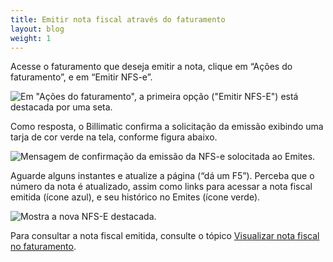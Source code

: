 ```yaml
---
title: Emitir nota fiscal através do faturamento
layout: blog
weight: 1
---
```

Acesse o faturamento que deseja emitir a nota, clique em “Ações do faturamento”, e em “Emitir NFS-e”.

![Em "Ações do faturamento", a primeira opção ("Emitir NFS-E") está destacada por uma seta.](/images/uploads/emitir-nota-fiscal-através-do-faturamento-1.png "Emitir nota fiscal através do faturamento - 1")

Como resposta, o Billimatic confirma a solicitação da emissão exibindo uma tarja de cor verde na tela, conforme figura abaixo.

![Mensagem de confirmação da emissão da NFS-e solocitada ao Emites.](/images/uploads/emitir-nota-fiscal-através-do-faturamento-2.png "Emitir nota fiscal através do faturamento - 2")

Aguarde alguns instantes e atualize a página (“dá um F5”). Perceba que o número da nota é atualizado, assim como links para acessar a nota fiscal emitida (ícone azul), e seu histórico no Emites (ícone verde).

![Mostra a nova NFS-E destacada.](/images/uploads/emitir-nota-fiscal-através-do-faturamento-3.png "Emitir nota fiscal através do faturamento - 3")

Para consultar a nota fiscal emitida, consulte o tópico [Visualizar nota fiscal no faturamento](https://docs.google.com/document/d/1psChi3xUnRTthgMP8Ibs6UMBDaQgmrWYey5ikBIobiY/edit#heading=h.k51ey6vukfun).